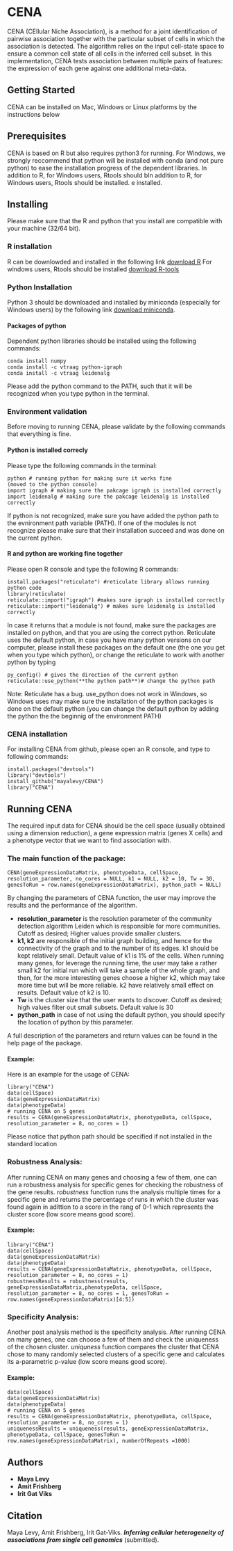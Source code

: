 # CENA

CENA (CEllular Niche Association), is a method for a joint identification of pairwise association together with the particular subset of cells in which the association is detected. The algorithm relies on the input cell-state space to ensure a common cell state of all cells in the inferred cell subset. In this implementation, CENA tests association between multiple pairs of features: the expression of each gene against one additional meta-data.


## Getting Started

CENA can be installed on Mac, Windows or Linux platforms by the instructions below

## Prerequisites

CENA is based on R but also requires python3 for running.
For Windows, we strongly reccommend that python will be installed with conda (and not pure python) to ease the installation progress of the dependent libraries.
In addition to R, for Windows users, Rtools should bIn addition to R, for Windows users, Rtools should be installed.
e installed.



## Installing
Please make sure that the R and python that you install are compatible with your machine (32/64 bit).
### R installation
R can be downlowded and installed in the following link [download R](https://www.r-project.org/)
For windows users, Rtools should be installed [download R-tools](https://cran.r-project.org/bin/windows/Rtools)

### Python Installation
Python 3 should be downloaded and installed by miniconda (especially for Windows users) by the following link [download miniconda](https://docs.conda.io/en/latest/miniconda.html).
#### Packages of python
Dependent python libraries should be installed using the following commands:
```
conda install numpy
conda install -c vtraag python-igraph
conda install -c vtraag leidenalg
```
Please add the python command to the PATH, such that it will be recognized when you type python in the terminal.

### Environment validation
Before moving to running CENA, please validate by the following commands that everything is fine.
#### Python is installed correcly
Please type the following commands in the terminal:
```
python # running python for making sure it works fine
(moved to the python console)
import igraph # making sure the pakcage igraph is installed correctly
import leidenalg # making sure the pakcage leidenalg is installed correctly
```
If python is not recognized, make sure you have added the python path to the evnironment path variable (PATH). If one of the modules is not recognize please make sure that their installation succeed and was done on the current python.
#### R and python are working fine together
Please open R console and type the following R commands:
```
install.packages("reticulate") #reticulate library allows running python code
library(reticulate)
reticulate::import("igraph") #makes sure igraph is installed correctly
reticulate::import("leidenalg") # makes sure leidenalg is installed correctly
```
In case it returns that a module is not found, make sure the packages are installed on python, and that you are using the correct python.
Reticulate uses the default python, in case you have many python versions on our computer, please install these packages on the default one (the one you get when you type which python), or change the reticulate to work with another python by typing 
```
py_config() # gives the direction of the current python
reticulate::use_python(**the python path**)# change the python path
```
Note: Reticulate has a bug. use_python does not work in Windows, so Windows uses may make sure the installation of the python packages is done on the default python (you can change the default python by adding the python the the beginnig of the environment PATH)

### CENA installation
For installing CENA from github, please open an R console, and type to following commands:
```
install.packages("devtools")
library("devtools")
install_github("mayalevy/CENA")
library("CENA")
```
## Running CENA

The required input data for CENA should be the cell space (usually obtained using a dimension reduction), a gene expression matrix (genes X cells) and a phenotype vector that we want to find association with.
### The main function of the package:
```
CENA(geneExpressionDataMatrix, phenotypeData, cellSpace, resolution_parameter, no_cores = NULL, k1 = NULL, k2 = 10, Tw = 30, genesToRun = row.names(geneExpressionDataMatrix), python_path = NULL)
```
By changing the parameters of CENA function, the user may improve the results and the performance of the algorithm.
* **resolution_parameter** is the resolution parameter of the community detection algorithm Leiden which is responsible for more communities. Cutoff as desired; Higher values provide smaller clusters.
* **k1, k2** are responsible of the initial graph building, and hence for the connectivity of the graph and to the number of its edges. k1 should be kept relatively small. Default value of k1 is 1% of the cells. When running many genes, for leverage the running time, the user may take a rather small k2 for initial run which will take a sample of the whole graph, and then, for the more interesting genes choose a higher k2, which may take more time but will be more reliable. k2 have relatively small effect on results. Default value of k2 is 10.
* **Tw** is the cluster size that the user wants to discover. Cutoff as desired; high values filter out small subsets. Default value is 30
* **python_path** in case of not using the default python, you should specify the location of python by this parameter.

A full description of the parameters and return values can be found in the help page of the package.


#### Example:
Here is an example for the usage of CENA:
```
library("CENA")
data(cellSpace)
data(geneExpressionDataMatrix)
data(phenotypeData)
# running CENA on 5 genes
results = CENA(geneExpressionDataMatrix, phenotypeData, cellSpace, resolution_parameter = 8, no_cores = 1)
```
Please notice that python path should be specified if not installed in the standard location
### Robustness Analysis:
After running CENA on many genes and choosing a few of them, one can run a robustness analysis for specific genes for checking the robustness of the gene results.
*robustness* function runs the analysis multiple times for a specific gene and returns the percentage of runs in which the cluster was found again in adittion to a score in the rang of 0-1 which represents the cluster score (low score means good score).
#### Example:
```
library("CENA")
data(cellSpace)
data(geneExpressionDataMatrix)
data(phenotypeData)
results = CENA(geneExpressionDataMatrix, phenotypeData, cellSpace, resolution_parameter = 8, no_cores = 1)
robustnessResults = robustness(results, geneExpressionDataMatrix,phenotypeData, cellSpace, resolution_parameter = 8, no_cores = 1, genesToRun = row.names(geneExpressionDataMatrix)[4:5])
```
### Specificity Analysis:
Another post analysis method is the specificity analysis. After running CENA on many genes, one can choose a few of them and check the uniqueness of the chosen cluster. *uniquness* function compares the cluster that CENA chose to many randomly selected clusters of a specific gene and calculates its a-parametric p-value (low score means good score).
#### Example:
```
data(cellSpace)
data(geneExpressionDataMatrix)
data(phenotypeData)
# running CENA on 5 genes
results = CENA(geneExpressionDataMatrix, phenotypeData, cellSpace, resolution_parameter = 8, no_cores = 1)
uniquenessResults = uniqueness(results, geneExpressionDataMatrix, phenotypeData, cellSpace, genesToRun = row.names(geneExpressionDataMatrix), numberOfRepeats =1000)
```
## Authors

* **Maya Levy**
* **Amit Frishberg**
* **Irit Gat Viks**

## Citation
Maya Levy, Amit Frishberg, Irit Gat-Viks. ***Inferring cellular heterogeneity of associations from single cell genomics*** (submitted).